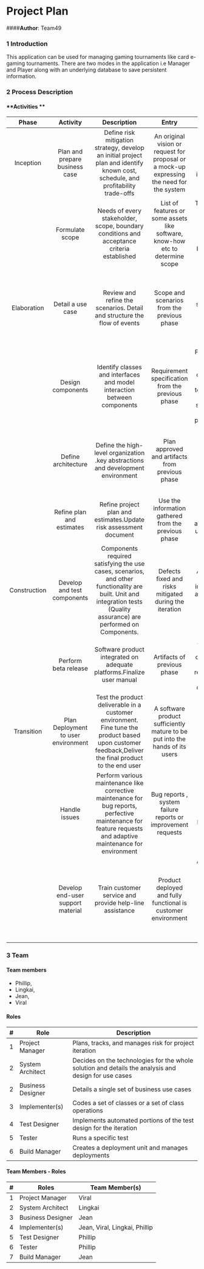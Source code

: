 # **Project Plan**

####**Author**: Team49

### **1 Introduction**

This application can be used for managing gaming tournaments like card e-gaming tournaments. There are two modes in the application i.e Manager and Player along with an underlying database to save persistent information.

### **2 Process Description**


#### **Activities **

| **Phase** | **Activity** | **Description** | **Entry** | **Exit** |
| :---: | :---: | :---: | :---: | :---: |
| Inception | Plan and prepare business case | Define risk mitigation strategy, develop an initial project plan and identify known cost, schedule, and profitability trade-offs | An original vision or request for proposal or a mock-up expressing the need for the system | An initial business case containing at least a clear formulation of the product vision.An initial risk assessment and revenue projection. |
|   | Formulate scope | Needs of every stakeholder, scope, boundary      conditions and acceptance criteria established | List of features or some assets like software, know-how etc to determine scope | The core requirements - in terms of functionality, scope, performance, capacity, technology base are established by an initial use-case model and  a vision document |
| Elaboration | Detail a use case | Review and refine the scenarios. Detail and structure the flow of events | Scope and scenarios from the previous phase | Use case design document use case model and detailing each use case scenarios with normal and alternate flowsSupplementary non functional requirements are identified |
|   | Design components | Identify classes and interfaces and model interaction between components | Requirement specification from the previous phase | Project plan is defined. Detailed design document is completed.A test plan detailing the types of testing performed, test cases and test scenarios is produced and an executable prototype is developed |
|   | Define architecture | Define the high-level organization .key abstractions and development environment | Plan approved and artifacts from previous phase | A domain analysis model, and the corresponding architecture &#39;complete&#39;.An executable architecture baseline and development environment |
|   | Refine plan and estimates | Refine project plan and estimates.Update risk assessment document | Use the information gathered from the previous phase  | Revised project plan and risk assessmentPreliminary user manual is created |
| Construction | Develop and test components | Components required satisfying the use cases, scenarios, and other functionality are built. Unit and integration tests (Quality assurance) are performed on Components.  | Defects fixed and risks mitigated during the iteration | All use cases realized with traceability information.Test cases and results of the tests conducted on the product. |
|   | Perform beta release | Software product integrated on adequate platforms.Finalize user manual | Artifacts of previous phase | A release description document, which captures the complete system test results.Complete set of artifacts including documents and code.  |
| Transition | Plan Deployment to user environment | Test the product deliverable in a customer environment. Fine tune the product based upon customer feedback,Deliver the final product to the end user | A software product sufficiently mature to be put into the hands of its users | Deployment plan describing how to package, distribute and install the software.Release notes describing features in the product.   |
|   | Handle issues | Perform various maintenance like corrective maintenance for bug reports, perfective maintenance for feature requests and adaptive maintenance for environment  | Bug reports , system failure reports or improvement requests | New release of the software with maintenance performed.Product in use |
|   | Develop end-user support material | Train customer service and provide help-line assistance | Product deployed and fully functional is customer environment | An update of some of the previous documents, as necessary, the plan being replaced by a &quot;post-mortem&quot; analysis of the performance of the project relative to its original and revised success criteria |

### **3 Team**


#### **Team members**

- Phillip, 
- Lingkai,
- Jean, 
- Viral


#### **Roles**


| # | Role | Description |
| --- | --- | --- |
| 1 |  Project Manager |  Plans, tracks, and manages risk for project iteration |
| 2 | System Architect | Decides on the technologies for the whole solution and details the analysis and  design for use cases |
| 2 | Business Designer | Details a single set of business use cases |
| 3 | Implementer(s) | Codes a set of classes or a set of class operations |
| 4 | Test Designer | Implements automated portions of the test design for the iteration |
| 5 | Tester | Runs a specific test |
| 6 | Build Manager | Creates a deployment unit and manages deployments |


#### **Team Members - Roles**


| # | Roles | Team Member(s) |
| --- | --- | --- |
| 1 |  Project Manager |  Viral |
| 2 | System Architect | Lingkai |
| 3 | Business Designer |  Jean |
| 4 | Implementer(s) |  Jean, Viral, Lingkai, Phillip |
| 5 | Test Designer | Phillip |
| 6 | Tester | Phillip |
| 7 | Build Manager |  Jean |
